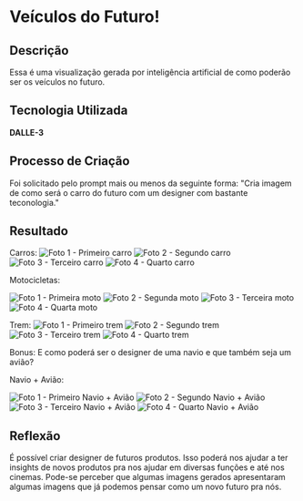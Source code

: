 # Veículos do Futuro! 

## Descrição

Essa é uma visualização gerada por inteligência artificial de como poderão ser os veículos no futuro.


## Tecnologia Utilizada
**DALLE-3**


## Processo de Criação
Foi solicitado pelo prompt mais ou menos da seguinte forma: "Cria imagem de como será o carro do futuro com um designer com bastante teconologia."


## Resultado
Carros:
![Foto 1 - Primeiro carro](assents\img\veículos\carro\01.jpeg)
![Foto 2 - Segundo carro](assents\img\veículos\carro\02.jpeg)
![Foto 3 - Terceiro carro](assents\img\veículos\carro\03.jpeg)
![Foto 4 - Quarto carro](assents\img\veículos\carro\04.jpeg)

Motocicletas:

![Foto 1 - Primeira moto](assents\img\veículos\moto\01.jpeg)
![Foto 2 - Segunda moto](assents\img\veículos\moto\02.jpeg)
![Foto 3 - Terceira moto](assents\img\veículos\moto\03.jpeg)
![Foto 4 - Quarta moto](assents\img\veículos\moto\04.jpeg)

Trem:
![Foto 1 - Primeiro trem](assents\img\veículos\trem\01.jpeg)
![Foto 2 - Segundo trem](assents\img\veículos\trem\02.jpeg)
![Foto 3 - Terceiro trem](assents\img\veículos\trem\03.jpeg)
![Foto 4 - Quarto trem](assents\img\veículos\trem\04.jpeg)




Bonus: E como poderá ser o designer de uma navio e que também seja um avião?

Navio + Avião:

![Foto 1 - Primeiro Navio + Avião](assents\img\veículos\navio+avião\01.jpeg)
![Foto 2 - Segundo Navio + Avião](assents\img\veículos\navio+avião\02.jpeg)
![Foto 3 - Terceiro Navio + Avião](assents\img\veículos\navio+avião\03.jpeg)
![Foto 4 - Quarto Navio + Avião](assents\img\veículos\navio+avião\04.jpeg)


## Reflexão

É possível criar designer de futuros produtos. Isso poderá nos ajudar a ter insights de novos produtos pra nos ajudar em diversas funções e até nos cinemas. Pode-se perceber que algumas imagens gerados apresentaram algumas imagens que já podemos pensar como um novo futuro pra nós.
